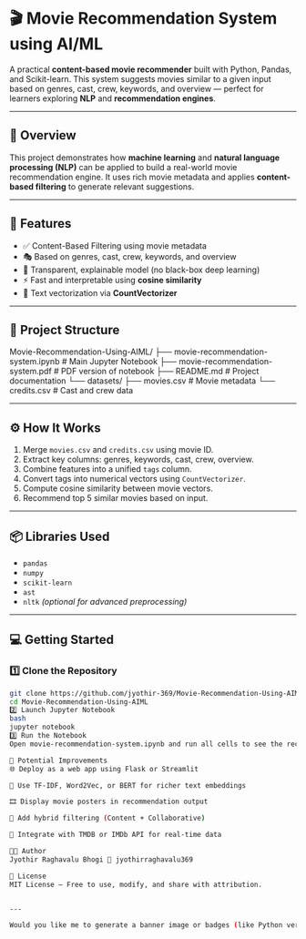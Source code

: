 # 🎬 Movie Recommendation System using AI/ML

A practical **content-based movie recommender** built with Python, Pandas, and Scikit-learn. This system suggests movies similar to a given input based on genres, cast, crew, keywords, and overview — perfect for learners exploring **NLP** and **recommendation engines**.

---

## 🚀 Overview

This project demonstrates how **machine learning** and **natural language processing (NLP)** can be applied to build a real-world movie recommendation engine. It uses rich movie metadata and applies **content-based filtering** to generate relevant suggestions.

---

## 🎯 Features

- ✅ Content-Based Filtering using movie metadata
- 🎭 Based on genres, cast, crew, keywords, and overview
- 🧠 Transparent, explainable model (no black-box deep learning)
- ⚡ Fast and interpretable using **cosine similarity**
- 🧮 Text vectorization via **CountVectorizer**

---

## 📁 Project Structure

Movie-Recommendation-Using-AIML/ ├── movie-recommendation-system.ipynb # Main Jupyter Notebook ├── movie-recommendation-system.pdf # PDF version of notebook ├── README.md # Project documentation └── datasets/ ├── movies.csv # Movie metadata └── credits.csv # Cast and crew data


---

## ⚙️ How It Works

1. Merge `movies.csv` and `credits.csv` using movie ID.
2. Extract key columns: genres, keywords, cast, crew, overview.
3. Combine features into a unified `tags` column.
4. Convert tags into numerical vectors using `CountVectorizer`.
5. Compute cosine similarity between movie vectors.
6. Recommend top 5 similar movies based on input.

---

## 📦 Libraries Used

- `pandas`
- `numpy`
- `scikit-learn`
- `ast`
- `nltk` *(optional for advanced preprocessing)*

---

## 💻 Getting Started

### 1️⃣ Clone the Repository

```bash
git clone https://github.com/jyothir-369/Movie-Recommendation-Using-AIML.git
cd Movie-Recommendation-Using-AIML
2️⃣ Launch Jupyter Notebook
bash
jupyter notebook
3️⃣ Run the Notebook
Open movie-recommendation-system.ipynb and run all cells to see the recommendation system in action.

🔧 Potential Improvements
🌐 Deploy as a web app using Flask or Streamlit

🧠 Use TF-IDF, Word2Vec, or BERT for richer text embeddings

🎞️ Display movie posters in recommendation output

🔁 Add hybrid filtering (Content + Collaborative)

📡 Integrate with TMDB or IMDb API for real-time data

👨‍💻 Author
Jyothir Raghavalu Bhogi 📧 jyothirraghavalu369

🪪 License
MIT License — Free to use, modify, and share with attribution.


---

Would you like me to generate a banner image or badges (like Python version,
